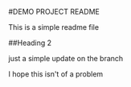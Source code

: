 #DEMO PROJECT README

This is a simple readme file

##Heading 2

just a simple update on the branch

I hope this isn't of a problem

